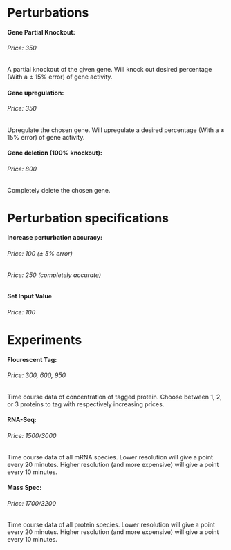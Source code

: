 # Perturbations

#### Gene Partial Knockout:
###### Price: 350
A partial knockout of the given gene. Will knock out desired percentage (With a ± 15% error) of gene activity.
#### Gene upregulation:
###### Price: 350
Upregulate the chosen gene. Will upregulate a desired percentage (With a ± 15% error) of gene activity.
#### Gene deletion (100% knockout):
###### Price: 800
Completely delete the chosen gene.

# Perturbation specifications

#### Increase perturbation accuracy:
###### Price: 100 (± 5% error)
###### Price: 250 (completely accurate)
#### Set Input Value
###### Price: 100

# Experiments

#### Flourescent Tag:
###### Price: 300, 600, 950
Time course data of concentration of tagged protein. Choose between 1, 2, or 3 proteins to tag with respectively increasing prices.

#### RNA-Seq:
###### Price: 1500/3000
Time course data of all mRNA species. Lower resolution will give a point every 20 minutes. Higher resolution (and more expensive) will give a point every 10 minutes. 

#### Mass Spec:
###### Price: 1700/3200
Time course data of all protein species. Lower resolution will give a point every 20 minutes. Higher resolution (and more expensive) will give a point every 10 minutes. 